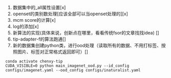 1. 数据集中的_all属性设置[x]
2. openset的类别数处理[应该全部可以当openset处理的][x]
3. mcm score的计算[x]
4. log的添加[x]
5. 新算法的实现(具体来说，创新点在哪里，看看传统fsor的文章找找idea) []
5. tip-adapter-f的算法跑通[]
6. 新的数据集创建python类，进行ood处理（读取所有的数据、不用打标签、按照图片、标签对正常格式返回即可）[]

```shell
conda activate chenxy-tip
CUDA_VISIBLE=0 python main_imagenet_ood.py --id_config configs/imagenet.yaml --ood_config configs/inaturalist.yaml
```